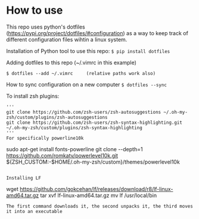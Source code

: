 # How to use


This repo uses python's dotfiles (https://pypi.org/project/dotfiles/#configuration) as a way to keep track of different configuration files wihtin a linux system. 


Installation of Python tool to use this repo:
`$ pip install dotfiles`

Adding dotfiles to this repo (~/.vimrc in this example)

`$ dotfiles --add ~/.vimrc     (relative paths work also)`



How to sync configuration on a new computer
`$ dotfiles --sync`

To install zsh plugins:
```
'''
git clone https://github.com/zsh-users/zsh-autosuggestions ~/.oh-my-zsh/custom/plugins/zsh-autosuggestions
git clone https://github.com/zsh-users/zsh-syntax-highlighting.git ~/.oh-my-zsh/custom/plugins/zsh-syntax-highlighting
'''
For specifically powerline10k
```
sudo apt-get install fonts-powerline
git clone --depth=1 https://github.com/romkatv/powerlevel10k.git ${ZSH_CUSTOM:-$HOME/.oh-my-zsh/custom}/themes/powerlevel10k
```

Installing LF
```
wget https://github.com/gokcehan/lf/releases/download/r8/lf-linux-amd64.tar.gz
tar xvf lf-linux-amd64.tar.gz
mv lf /usr/local/bin
```
The first command downloads it, the second unpacks it, the third moves it into an executable




